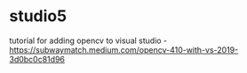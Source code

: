 # studio5
tutorial for adding opencv to visual studio - https://subwaymatch.medium.com/opencv-410-with-vs-2019-3d0bc0c81d96
